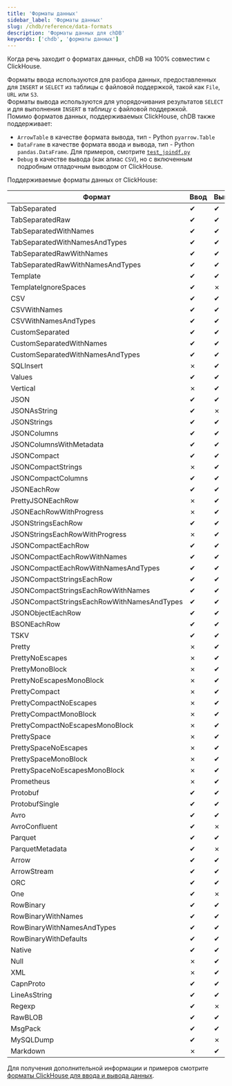 ```yaml
---
title: 'Форматы данных'
sidebar_label: 'Форматы данных'
slug: /chdb/reference/data-formats
description: 'Форматы данных для chDB'
keywords: ['chdb', 'форматы данных']
---
```


Когда речь заходит о форматах данных, chDB на 100% совместим с ClickHouse.

Форматы ввода используются для разбора данных, предоставленных для `INSERT` и `SELECT` из таблицы с файловой поддержкой, такой как `File`, `URL` или `S3`.  
Форматы вывода используются для упорядочивания результатов `SELECT` и для выполнения `INSERT` в таблицу с файловой поддержкой.  
Помимо форматов данных, поддерживаемых ClickHouse, chDB также поддерживает:

- `ArrowTable` в качестве формата вывода, тип - Python `pyarrow.Table`
- `DataFrame` в качестве формата ввода и вывода, тип - Python `pandas.DataFrame`. Для примеров, смотрите [`test_joindf.py`](https://github.com/chdb-io/chdb/blob/main/tests/test_joindf.py)
- `Debug` в качестве вывода (как алиас `CSV`), но с включенным подробным отладочным выводом от ClickHouse.

Поддерживаемые форматы данных от ClickHouse:

| Формат                          | Ввод | Вывод |
|---------------------------------|-------|--------|
| TabSeparated                    | ✔     | ✔      |
| TabSeparatedRaw                 | ✔     | ✔      |
| TabSeparatedWithNames           | ✔     | ✔      |
| TabSeparatedWithNamesAndTypes   | ✔     | ✔      |
| TabSeparatedRawWithNames        | ✔     | ✔      |
| TabSeparatedRawWithNamesAndTypes| ✔     | ✔      |
| Template                        | ✔     | ✔      |
| TemplateIgnoreSpaces            | ✔     | ✗      |
| CSV                             | ✔     | ✔      |
| CSVWithNames                    | ✔     | ✔      |
| CSVWithNamesAndTypes            | ✔     | ✔      |
| CustomSeparated                 | ✔     | ✔      |
| CustomSeparatedWithNames        | ✔     | ✔      |
| CustomSeparatedWithNamesAndTypes| ✔     | ✔      |
| SQLInsert                       | ✗     | ✔      |
| Values                          | ✔     | ✔      |
| Vertical                        | ✗     | ✔      |
| JSON                            | ✔     | ✔      |
| JSONAsString                    | ✔     | ✗      |
| JSONStrings                     | ✔     | ✔      |
| JSONColumns                     | ✔     | ✔      |
| JSONColumnsWithMetadata         | ✔     | ✔      |
| JSONCompact                     | ✔     | ✔      |
| JSONCompactStrings              | ✗     | ✔      |
| JSONCompactColumns              | ✔     | ✔      |
| JSONEachRow                     | ✔     | ✔      |
| PrettyJSONEachRow               | ✗     | ✔      |
| JSONEachRowWithProgress         | ✗     | ✔      |
| JSONStringsEachRow              | ✔     | ✔      |
| JSONStringsEachRowWithProgress  | ✗     | ✔      |
| JSONCompactEachRow              | ✔     | ✔      |
| JSONCompactEachRowWithNames     | ✔     | ✔      |
| JSONCompactEachRowWithNamesAndTypes | ✔  | ✔      |
| JSONCompactStringsEachRow       | ✔     | ✔      |
| JSONCompactStringsEachRowWithNames | ✔  | ✔      |
| JSONCompactStringsEachRowWithNamesAndTypes | ✔ | ✔ |
| JSONObjectEachRow               | ✔     | ✔      |
| BSONEachRow                     | ✔     | ✔      |
| TSKV                            | ✔     | ✔      |
| Pretty                          | ✗     | ✔      |
| PrettyNoEscapes                 | ✗     | ✔      |
| PrettyMonoBlock                 | ✗     | ✔      |
| PrettyNoEscapesMonoBlock        | ✗     | ✔      |
| PrettyCompact                   | ✗     | ✔      |
| PrettyCompactNoEscapes          | ✗     | ✔      |
| PrettyCompactMonoBlock          | ✗     | ✔      |
| PrettyCompactNoEscapesMonoBlock | ✗     | ✔      |
| PrettySpace                     | ✗     | ✔      |
| PrettySpaceNoEscapes            | ✗     | ✔      |
| PrettySpaceMonoBlock            | ✗     | ✔      |
| PrettySpaceNoEscapesMonoBlock   | ✗     | ✔      |
| Prometheus                      | ✗     | ✔      |
| Protobuf                        | ✔     | ✔      |
| ProtobufSingle                  | ✔     | ✔      |
| Avro                            | ✔     | ✔      |
| AvroConfluent                   | ✔     | ✗      |
| Parquet                         | ✔     | ✔      |
| ParquetMetadata                 | ✔     | ✗      |
| Arrow                           | ✔     | ✔      |
| ArrowStream                     | ✔     | ✔      |
| ORC                             | ✔     | ✔      |
| One                             | ✔     | ✗      |
| RowBinary                       | ✔     | ✔      |
| RowBinaryWithNames              | ✔     | ✔      |
| RowBinaryWithNamesAndTypes      | ✔     | ✔      |
| RowBinaryWithDefaults           | ✔     | ✔      |
| Native                          | ✔     | ✔      |
| Null                            | ✗     | ✔      |
| XML                             | ✗     | ✔      |
| CapnProto                       | ✔     | ✔      |
| LineAsString                    | ✔     | ✔      |
| Regexp                          | ✔     | ✗      |
| RawBLOB                         | ✔     | ✔      |
| MsgPack                         | ✔     | ✔      |
| MySQLDump                       | ✔     | ✗      |
| Markdown                        | ✗     | ✔      |

Для получения дополнительной информации и примеров смотрите [форматы ClickHouse для ввода и вывода данных](/interfaces/formats).
